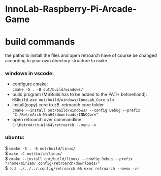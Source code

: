 # InnoLab-Raspberry-Pi-Arcade-Game

# build commands
the paths to install the files and open retroarch have of course be changed according to your own directory structure
to make 
### windows in vscode:
- configure cmake:  
``cmake -S . -B out/build/windows/``
- build program (MSBuild has to be added to the PATH beforehand):  
``MSBuild.exe out/build/windows/InnoLab_Core.sln``
- install(copy) core to zB. retroarch core folder  
``cmake --install out/build/windows/ --config Debug --prefix "C:/RetroArch-Win64/downloads/INNOCore"``
- open retroarch over commandline  
``C:\RetroArch-Win64\retroarch --menu -v``

### ubuntu:
$ ``cmake -S . -B out/build/linux/``  
$ ``make -C out/build/linux/``  
$ ``cmake --install out/build/linux/ --config Debug --prefix "/home/miriam/.config/retroarch/downloads/"``  
$ ``(cd ../../../.config/retroarch && exec retroarch --menu -v)``  



